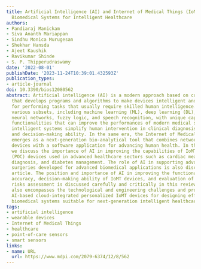 ```yaml
---
title: Artificial Intelligence (AI) and Internet of Medical Things (IoMT) Assisted
  Biomedical Systems for Intelligent Healthcare
authors:
- Pandiaraj Manickam
- Siva Ananth Mariappan
- Sindhu Monica Murugesan
- Shekhar Hansda
- Ajeet Kaushik
- Ravikumar Shinde
- S. P. Thipperudraswamy
date: '2022-08-01'
publishDate: '2023-11-24T10:39:01.432593Z'
publication_types:
- article-journal
doi: 10.3390/bios12080562
abstract: Artificial intelligence (AI) is a modern approach based on computer science
  that develops programs and algorithms to make devices intelligent and efficient
  for performing tasks that usually require skilled human intelligence. AI involves
  various subsets, including machine learning (ML), deep learning (DL), conventional
  neural networks, fuzzy logic, and speech recognition, with unique capabilities and
  functionalities that can improve the performances of modern medical sciences. Such
  intelligent systems simplify human intervention in clinical diagnosis, medical imaging,
  and decision-making ability. In the same era, the Internet of Medical Things (IoMT)
  emerges as a next-generation bio-analytical tool that combines network-linked biomedical
  devices with a software application for advancing human health. In this review,
  we discuss the importance of AI in improving the capabilities of IoMT and point-of-care
  (POC) devices used in advanced healthcare sectors such as cardiac measurement, cancer
  diagnosis, and diabetes management. The role of AI in supporting advanced robotic
  surgeries developed for advanced biomedical applications is also discussed in this
  article. The position and importance of AI in improving the functionality, detection
  accuracy, decision-making ability of IoMT devices, and evaluation of associated
  risks assessment is discussed carefully and critically in this review. This review
  also encompasses the technological and engineering challenges and prospects for
  AI-based cloud-integrated personalized IoMT devices for designing efficient POC
  biomedical systems suitable for next-generation intelligent healthcare.
tags:
- artificial intelligence
- wearable devices
- Internet of Medical Things
- healthcare
- point-of-care sensors
- smart sensors
links:
- name: URL
  url: https://www.mdpi.com/2079-6374/12/8/562
---
```


